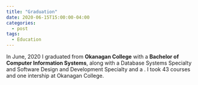 ```yaml
---
title: "Graduation"
date: 2020-06-15T15:00:00-04:00
categories:
  - post
tags:
  - Education
---
```


In June, 2020 I graduated from **Okanagan College** with a **Bachelor of Computer Information Systems**, along with a Database Systems Specialty and Software Design and Development Specialty and a . I took 43 courses and one intership at Okanagan College.
